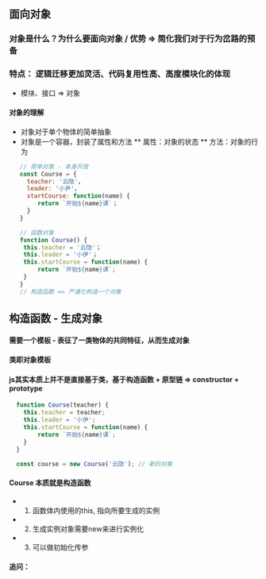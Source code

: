 ## 面向对象
### 对象是什么？为什么要面向对象 / 优势 => 简化我们对于行为岔路的预备
### 特点： 逻辑迁移更加灵活、代码复用性高、高度模块化的体现
* 模块、接口 => 对象

#### 对象的理解
* 对象对于单个物体的简单抽象
* 对象是一个容器，封装了属性和方法
** 属性：对象的状态
** 方法：对象的行为
```js
   // 简单对象 - 本身开放
   const Course = {
     teacher: '云隐'，
     leader: '小尹'，
     startCourse: function(name) {
        return `开始${name}课`；
     } 
   }

   // 函数对象
   function Course() {
    this.teacher = '云隐'；
    this.leader = '小伊'；
    this.startCourse = function(name) {
        return `开始${name}课`;
    }
   }
   // 构造函数 => 严谨化构造一个对象
```

## 构造函数 - 生成对象
#### 需要一个模板 - 表征了一类物体的共同特征，从而生成对象
#### 类即对象模板
#### js其实本质上并不是直接基于类，基于构造函数 + 原型链 => constructor + prototype
```js
  function Course(teacher) {
    this.teacher = teacher;
    this.leader = '小伊';
    this.startCourse = function(name) {
        return `开始${name}课`;
    }
  }

  const course = new Course('云隐'); // 新的对象
```
#### Course 本质就是构造函数
* 1. 函数体内使用的this, 指向所要生成的实例
* 2. 生成实例对象需要new来进行实例化
* 3. 可以做初始化传参

#### 追问：